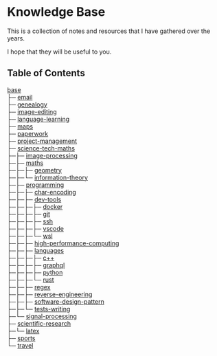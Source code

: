 # Knowledge Base

This is a collection of notes and resources that I have gathered over the years.

I hope that they will be useful to you.

## Table of Contents

[base](<base>)<br>
├─ [email](<base/email/email.md>)<br>
├─ [genealogy](<base/genealogy/genealogy.md>)<br>
├─ [image-editing](<base/image-editing/image-editing.md>)<br>
├─ [language-learning](<base/language-learning>)<br>
├─ [maps](<base/maps/maps.md>)<br>
├─ [paperwork](<base/paperwork>)<br>
├─ [project-management](<base/project-management>)<br>
├─ [science-tech-maths](<base/science-tech-maths>)<br>
├─├─ [image-processing](<base/science-tech-maths/image-processing>)<br>
├─├─ [maths](<base/science-tech-maths/maths>)<br>
├─├─├─ [geometry](<base/science-tech-maths/maths/geometry/geometry.md>)<br>
├─├─└─ [information-theory](<base/science-tech-maths/maths/information-theory>)<br>
├─├─ [programming](<base/science-tech-maths/programming>)<br>
├─├─├─ [char-encoding](<base/science-tech-maths/programming/char-encoding/char-encoding.md>)<br>
├─├─├─ [dev-tools](<base/science-tech-maths/programming/dev-tools>)<br>
├─├─├─├─ [docker](<base/science-tech-maths/programming/dev-tools/docker/docker.md>)<br>
├─├─├─├─ [git](<base/science-tech-maths/programming/dev-tools/git>)<br>
├─├─├─├─ [ssh](<base/science-tech-maths/programming/dev-tools/ssh/ssh.md>)<br>
├─├─├─├─ [vscode](<base/science-tech-maths/programming/dev-tools/vscode/vscode.md>)<br>
├─├─├─└─ [wsl](<base/science-tech-maths/programming/dev-tools/wsl/wsl.md>)<br>
├─├─├─ [high-performance-computing](<base/science-tech-maths/programming/high-performance-computing/hpc.md>)<br>
├─├─├─ [languages](<base/science-tech-maths/programming/languages>)<br>
├─├─├─├─ [c++](<base/science-tech-maths/programming/languages/c++/c++.md>)<br>
├─├─├─├─ [graphql](<base/science-tech-maths/programming/languages/graphql/graphql.md>)<br>
├─├─├─├─ [python](<base/science-tech-maths/programming/languages/python>)<br>
├─├─├─└─ [rust](<base/science-tech-maths/programming/languages/rust/rust.md>)<br>
├─├─├─ [regex](<base/science-tech-maths/programming/regex/regex.md>)<br>
├─├─├─ [reverse-engineering](<base/science-tech-maths/programming/reverse-engineering/reverse-engineering.md>)<br>
├─├─├─ [software-design-pattern](<base/science-tech-maths/programming/software-design-pattern/design-patterns.md>)<br>
├─├─└─ [tests-writing](<base/science-tech-maths/programming/tests-writing/tests.md>)<br>
├─└─ [signal-processing](<base/science-tech-maths/signal-processing/signal-processing.md>)<br>
├─ [scientific-research](<base/scientific-research>)<br>
├─└─ [latex](<base/scientific-research/latex/latex.md>)<br>
├─ [sports](<base/sports/sports.md>)<br>
└─ [travel](<base/travel/travel.md>)<br>
